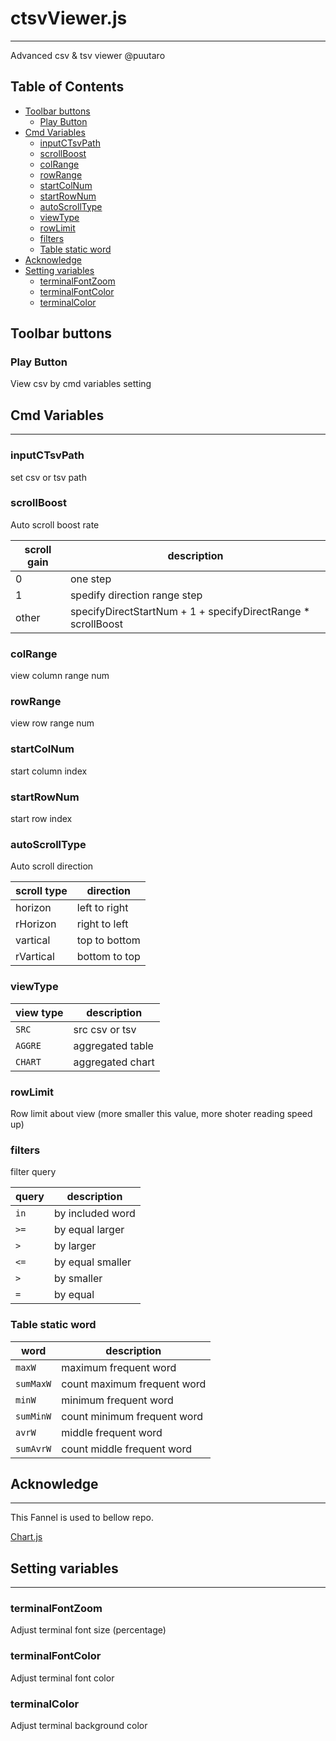 # ctsvViewer.js
----------------

Advanced csv & tsv viewer @puutaro

Table of Contents
-------
<!-- vim-markdown-toc GFM --> 
* [Toolbar buttons](#toolbar-buttons)
	* [Play Button](#play-button)
* [Cmd Variables](#cmd-variables)
	* [inputCTsvPath](#inputctsvpath)
	* [scrollBoost](#scrollboost)
	* [colRange](#colrange)
	* [rowRange](#rowrange)
	* [startColNum](#startcolnum)
	* [startRowNum](#startrownum)
	* [autoScrollType](#autoscrolltype)
	* [viewType](#viewtype)
	* [rowLimit](#rowlimit)
	* [filters](#filters)
	* [Table static word](#table-static-word)
* [Acknowledge](#acknowledge)
* [Setting variables](#setting-variables)
	* [terminalFontZoom](#terminalfontzoom)
	* [terminalFontColor](#terminalfontcolor)
	* [terminalColor](#playmode)

## Toolbar buttons

### Play Button

View csv by cmd variables setting

## Cmd Variables
--------

### inputCTsvPath 
set csv or tsv path
### scrollBoost 
Auto scroll boost rate

| scroll gain | description |
| ------ | ------ |
| 0 | one step |
| 1 | spedify direction range step |
| other | specifyDirectStartNum + 1 + specifyDirectRange * scrollBoost |

### colRange 
view column range num

### rowRange
view row range num

### startColNum 
start column index

### startRowNum 
start row index

### autoScrollType
Auto scroll direction

| scroll type | direction |
| ------ | ------ |
| horizon | left to right |
| rHorizon | right to left |
| vartical | top to bottom |
| rVartical | bottom to top |

### viewType 

| view type | description |
| ------ | ------ |
| `SRC` | src csv or tsv |
| `AGGRE` | aggregated table |
| `CHART` | aggregated chart |

### rowLimit 

Row limit about view 
(more smaller this value, more shoter reading speed up)

### filters
filter query

| query | description |
| ------ | ------ |
| `in` | by included word |
| `>=` | by equal larger |
| `>` | by larger |
| `<=` | by equal smaller |
| `>` | by smaller |
| `=` | by equal |

### Table static word

| word | description |
| ------ | ------ |
| `maxW` | maximum frequent word
| `sumMaxW` | count maximum frequent word
| `minW` | minimum frequent word
| `sumMinW` | count minimum frequent word
| `avrW` | middle frequent word
| `sumAvrW` | count middle frequent word


## Acknowledge
----------

This Fannel is used to bellow repo.

[Chart.js](https://github.com/chartjs/Chart.js)

## Setting variables
---------

### terminalFontZoom
Adjust terminal font size (percentage)

### terminalFontColor
Adjust terminal font color

### terminalColor
Adjust terminal background color
